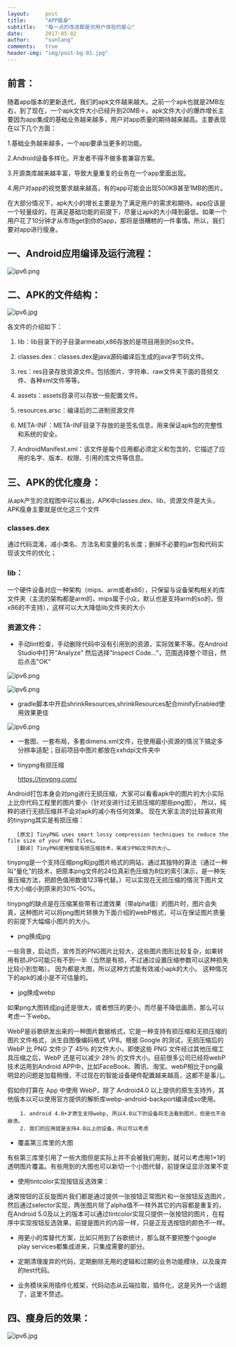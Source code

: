 ```yaml
---
layout:     post    
title:      "APP瘦身"    
subtitle:   "每一点的改进都是对用户体验的爱心"          
date:       2017-05-02            
author:     "sunlang"                      
comments:	true
header-img: "img/post-bg-01.jpg"
---
```

## 前言：
随着app版本的更新迭代，我们的apk文件越来越大。之前一个apk也就是2MB左右，到了现在，一个apk文件大小已经升到20MB＋。apk文件大小的爆炸增长主要因为app集成的基础业务越来越多，用户对app质量的期待越来越高。主要表现在以下几个方面：

1.基础业务越来越多，一个app要承当更多的功能。

2.Android设备多样化，开发者不得不做多套兼容方案。

3.开源类库越来越丰富，导致大量重复的业务在一个app里面出现。

4.用户对app的视觉要求越来越高，有的app可能会出现500KB甚至1MB的图片。

在大部分情况下，apk大小的增长主要是为了满足用户的需求和期待。app应该是一个轻量级的，在满足基础功能的前提下，尽量让apk的大小降到最低。如果一个用户花了10分钟才从市场get到你的app，那将是很糟糕的一件事情。所以，我们要对app进行瘦身。

## 一、Android应用编译及运行流程：

![ipv6.png](/blog/img/android_apk/android_apk.png)


## 二、APK的文件结构：
![ipv6.jpg](/blog/img/android_apk/apk_file.jpg)

各文件的介绍如下：

1. lib：lib目录下的子目录armeabi,x86存放的是项目用到的so文件。

2. classes.dex：classes.dex是java源码编译后生成的java字节码文件。

3. res：res目录存放资源文件。包括图片、字符串、raw文件夹下面的音频文件、各种xml文件等等。

4. assets：assets目录可以存放一些配置文件。

5. resources.arsc：编译后的二进制资源文件

6. META-INF：META-INF目录下存放的是签名信息，用来保证apk包的完整性和系统的安全。

7. AndroidManifest.xml：该文件是每个应用都必须定义和包含的，它描述了应用的名字、版本、权限、引用的库文件等信息。



## 三、APK的优化瘦身：
从apk产生的流程图中可以看出，APK中classes.dex、lib、资源文件是大头，APK瘦身主要就是优化这三个文件

### classes.dex
通过代码混淆，减小类名、方法名和变量的名长度；删掉不必要的jar包和代码实现该文件的优化；

### lib：
一个硬件设备对应一种架构（mips、arm或者x86），只保留与设备架构相关的库文件夹（主流的架构都是arm的，mips属于小众，默认也是支持arm的so的，但x86的不支持），这样可以大大降低lib文件夹的大小
###  资源文件：

* 手动lint检查，手动删除代码中没有引用到的资源，实际效果不等。在Android Studio中打开“Analyze” 然后选择"Inspect Code..."，范围选择整个项目，然后点击"OK"

![ipv6.png](/blog/img/android_apk/unused_res1.png)

![ipv6.png](/blog/img/android_apk/unused_res2.png)

* gradle脚本中开启shrinkResources,shrinkResources配合minifyEnabled使用效果更佳

![ipv6.png](/blog/img/android_apk/shrink_resources.png)

* 一套图、一套布局，多套dimens.xml文件，在使用最小资源的情况下搞定多分辨率适配；目前项目中图片都放在xxhdpi文件夹中

* tinypng有损压缩


  <https://tinypng.com/>

Android打包本身会对png进行无损压缩，大家可以看看apk中的图片的大小实际上比你代码工程里的图片要小（针对没进行过无损压缩的那些png图）。
所以，纯粹的进行无损压缩并不会对apk的减小有任何效果。
现在大家主流的比较喜欢用的tinypng其实是有损压缩：

 ```
    [原文] TinyPNG uses smart lossy compression techniques to reduce the file size of your PNG files…
    [翻译] TinyPNG使用智能有损压缩技术，来减少PNG文件的大小…
```


tinypng是一个支持压缩png和jpg图片格式的网站，通过其独特的算法（通过一种叫“量化”的技术，把原本png文件的24位真彩色压缩为8位的索引演示，是一种矢量压缩方法，把颜色值用数值123等代替。）可以实现在无损压缩的情况下图片文件大小缩小到原来的30%-50%。



tinypng的缺点是在压缩某些带有过渡效果（带alpha值）的图片时，图片会失真，这种图片可以将png图片转换为下面介绍的webP格式，可以在保证图片质量的前提下大幅缩小图片的大小。

* png换成jpg

一些背景，启动页，宣传页的PNG图片比较大，这些图片图形比较复杂，如果转用有损JPG可能只有不到一半（当然是有损，不过通过设置压缩参数可以这种损失比较小到忽略）。
因为都是大图，所以这种方式能有效减小apk的大小。
这种情况下的apk的减小是不可估量的。


* jpg换成webp

如果png大图转成jpg还是很大，或者想压的更小，而尽量不降低画质，那么可以考虑一下webp。

WebP是谷歌研发出来的一种图片数据格式，它是一种支持有损压缩和无损压缩的图片文件格式，派生自图像编码格式 VP8。根据 Google 的测试，无损压缩后的 WebP 比 PNG 文件少了 45％ 的文件大小，即使这些 PNG 文件经过其他压缩工具压缩之后，WebP 还是可以减少 28％ 的文件大小。目前很多公司已经将webP技术运用到Android APP中，比如FaceBook、腾讯、淘宝。webP相比于png最明显的问题是加载稍慢，不过现在的智能设备硬件配置越来越高，这都不是事儿。

假如你打算在 App 中使用 WebP，除了 Android4.0 以上提供的原生支持外，其他版本以可以使用官方提供的解析库webp-android-backport编译成so使用。


```
    1. android 4.0+才原生支持webp, 所以4.0以下的设备将无法看到图片，但是也不会崩溃。
    2. 我们的应用就是支持4.0以上的设备，所以可以考虑
```


* 覆盖第三库里的大图

有些第三库里引用了一些大图但是实际上并不会被我们用到，就可以考虑用1×1的透明图片覆盖。有些用到的大图也可以新切一个小图代替，前提保证显示效果不变


* 使用tintcolor实现按钮反选效果：

通常按钮的正反旋图片我们都是通过提供一张按钮正常图片和一张按钮反选图片，然后通过selector实现，两张图片除了alpha值不一样外其它的内容都是重复的，在Android 5.0及以上的版本可以通过tintcolor实现只提供一张按钮的图片，在程序中实现按钮反选效果，前提是图片的内容一样，只是正反选按钮的颜色不一样。


* 用更小的库替代方案，比如只用到了谷歌统计，那么就不要把整个google play services都集成进来，只集成需要的部分。

* 定期清理废弃的代码，定期删除无用的逻辑和过期的业务功能模块，以及废弃的test代码。

* 业务模块采用插件化框架，代码动态从云端拉取，插件化，这是另外一个话题了，这里不赘述。

## 四、瘦身后的效果：

![ipv6.jpg](/blog/img/android_apk/1234.jpg)
